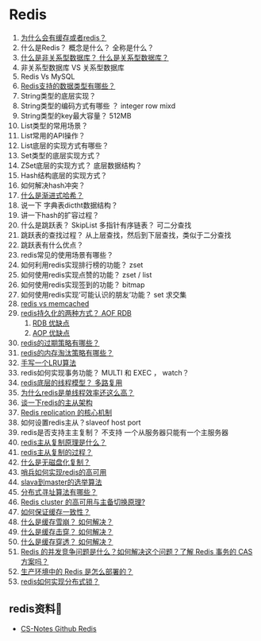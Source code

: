 # Redis

1. [为什么会有缓存或者redis？](https://github.com/doocs/advanced-java/blob/main/docs/high-concurrency/why-cache.md)
2. 什么是Redis？ 概念是什么？ 全称是什么？ 
3. [什么是非关系型数据库？ 什么是关系型数据库？](https://blog.csdn.net/clover_lily/article/details/79991300)
4. 非关系型数据库 VS 关系型数据库
5. Redis Vs MySQL
6. [Redis支持的数据类型有哪些？](https://github.com/doocs/advanced-java/blob/main/docs/high-concurrency/redis-data-types.md)
7. String类型的底层实现？
8. String类型的编码方式有哪些 ？ integer row mixd
9. String类型的key最大容量？ 512MB
10. List类型的常用场景？
11. List常用的API操作？
12. List底层的实现方式有哪些？
13. Set类型的底层实现方式？
14. ZSet底层的实现方式？ 底层数据结构？
15. Hash结构底层的实现方式？
16. 如何解决hash冲突？
17. [什么是渐进式哈希？](https://github.com/doocs/advanced-java/blob/main/docs/high-concurrency/redis-rehash.md)
18. 说一下 字典表dictht数据结构？
19. 讲一下hash的扩容过程？
20. 什么是跳跃表？ SkipList 多指针有序链表？ 可二分查找
21. 跳跃表的查找过程？ 从上层查找，然后到下层查找，类似于二分查找
22. 跳跃表有什么优点？
23. redis常见的使用场景有哪些？
24. 如何利用redis实现排行榜的功能？ zset
25. 如何使用redis实现点赞的功能？ zset / list
26. 如何使用redis实现签到的功能？ bitmap
27. 如何使用redis实现‘可能认识的朋友’功能？ set 求交集
28. [redis vs memcached](https://github.com/doocs/advanced-java/blob/main/docs/high-concurrency/redis-single-thread-model.md#redis-和-memcached-有啥区别)
29. [redis持久化的两种方式？ AOF RDB](https://github.com/doocs/advanced-java/blob/main/docs/high-concurrency/redis-persistence.md#redis-持久化的两种方式)
    1. [RDB 优缺点](https://github.com/doocs/advanced-java/blob/main/docs/high-concurrency/redis-persistence.md#rdb-优缺点)
    2. [AOP 优缺点](https://github.com/doocs/advanced-java/blob/main/docs/high-concurrency/redis-persistence.md#aof-优缺点)  
30. [redis的过期策略有哪些？](https://github.com/doocs/advanced-java/blob/main/docs/high-concurrency/redis-expiration-policies-and-lru.md#redis-过期策略)
31. [redis的内存淘汰策略有哪些？](https://github.com/doocs/advanced-java/blob/main/docs/high-concurrency/redis-expiration-policies-and-lru.md#内存淘汰机制) 
32. [手写一个LRU算法](https://github.com/doocs/advanced-java/blob/main/docs/high-concurrency/redis-expiration-policies-and-lru.md#手写一个-lru-算法)
33. redis如何实现事务功能？ MULTI 和 EXEC ， watch？
34. [redis底层的线程模型？ 多路复用  ](https://github.com/doocs/advanced-java/blob/main/docs/high-concurrency/redis-single-thread-model.md#redis-的线程模型)
35. [为什么redis是单线程效率还这么高？](https://github.com/doocs/advanced-java/blob/main/docs/high-concurrency/redis-single-thread-model.md#redis-的线程模型)
36. [谈一下redis的主从架构](https://github.com/doocs/advanced-java/blob/main/docs/high-concurrency/redis-expiration-policies-and-lru.md#手写一个-lru-算法)
37. [Redis replication 的核心机制](https://github.com/doocs/advanced-java/blob/main/docs/high-concurrency/redis-master-slave.md#redis-replication-的核心机制)
38. 如何设置redis主从？slaveof host port 
39. redis是否支持主主复制？ 不支持 一个从服务器只能有一个主服务器
40. [redis主从复制原理是什么？](https://github.com/doocs/advanced-java/blob/main/docs/high-concurrency/redis-master-slave.md#redis-主从复制的核心原理)
41. [redis主从复制的过程？](https://github.com/doocs/advanced-java/blob/main/docs/high-concurrency/redis-master-slave.md#复制的完整流程)
42. [什么是无磁盘化复制？](https://github.com/doocs/advanced-java/blob/main/docs/high-concurrency/redis-master-slave.md#无磁盘化复制)
43. [哨兵如何实现redis的高可用](https://github.com/doocs/advanced-java/blob/main/docs/high-concurrency/redis-sentinel.md#redis-哨兵集群实现高可用)
44. [slava到master的选举算法](https://github.com/doocs/advanced-java/blob/main/docs/high-concurrency/redis-sentinel.md#slave-master-选举算法)
45. [分布式寻址算法有哪些？](https://github.com/doocs/advanced-java/blob/main/docs/high-concurrency/redis-cluster.md#分布式寻址算法)
46. [Redis cluster 的高可用与主备切换原理?](https://github.com/doocs/advanced-java/blob/main/docs/high-concurrency/redis-cluster.md#redis-cluster-的高可用与主备切换原理)
47. [如何保证缓存一致性？](https://github.com/doocs/advanced-java/blob/main/docs/high-concurrency/redis-consistence.md)
48. [什么是缓存雪崩？ 如何解决？](https://github.com/doocs/advanced-java/blob/main/docs/high-concurrency/redis-caching-avalanche-and-caching-penetration.md#缓存雪崩)
49. [什么是缓存击穿？ 如何解决？](https://github.com/doocs/advanced-java/blob/main/docs/high-concurrency/redis-caching-avalanche-and-caching-penetration.md#缓存击穿)
50. [什么是缓存穿透？ 如何解决？](https://github.com/doocs/advanced-java/blob/main/docs/high-concurrency/redis-caching-avalanche-and-caching-penetration.md#缓存穿透)
51. [Redis 的并发竞争问题是什么？如何解决这个问题？了解 Redis 事务的 CAS 方案吗？](https://github.com/doocs/advanced-java/blob/main/docs/high-concurrency/redis-cas.md)
52. [生产环境中的 Redis 是怎么部署的？](https://github.com/doocs/advanced-java/blob/main/docs/high-concurrency/redis-production-environment.md)
53. [redis如何实现分布式锁？](https://github.com/doocs/advanced-java/blob/main/docs/distributed-system/distributed-lock-redis-vs-zookeeper.md#redis-分布式锁)


## redis资料💾
- [CS-Notes Github Redis](https://github.com/CyC2018/CS-Notes/blob/master/notes/Redis.md) 
